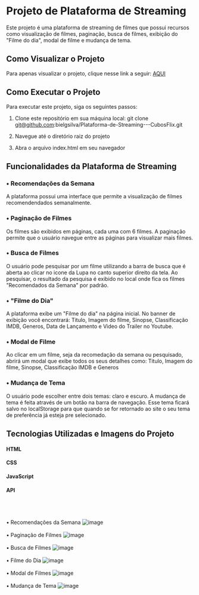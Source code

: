 # Projeto de Plataforma de Streaming
Este projeto é uma plataforma de streaming de filmes que possui recursos como visualização de filmes, paginação, busca de filmes, exibição do "Filme do dia", modal de filme e mudança de tema.

## Como Visualizar o Projeto
Para apenas visualizar o projeto, clique nesse link a seguir: <a href='https://urban-adventure-z72mkpk.pages.github.io/'> AQUI </a>

## Como Executar o Projeto
Para executar este projeto, siga os seguintes passos:

1. Clone este repositório em sua máquina local:
git clone git@github.com:bielgsilva/Plataforma-de-Streaming---CubosFlix.git

2. Navegue até o diretório raiz do projeto

3. Abra o arquivo index.html em seu navegador

## Funcionalidades da Plataforma de Streaming
### • Recomendações da Semana
A plataforma possui uma interface que permite a visualização de filmes recomendendados semanalmente. 

### • Paginação de Filmes
Os filmes são exibidos em páginas, cada uma com 6 filmes. A paginação permite que o usuário navegue entre as páginas para visualizar mais filmes.

### • Busca de Filmes
O usuário pode pesquisar por um filme utilizando a barra de busca que é aberta ao clicar no icone da Lupa no canto superior direito da tela. Ao pesquisar, o resultado da pesquisa é exibido no local onde fica os filmes "Recomendados da Semana" por padrão.

### • "Filme do Dia"
A plataforma exibe um "Filme do dia" na página inicial. No banner de exibição você encontrará: Titulo, Imagem do filme, Sinopse, Classificação IMDB, Generos, Data de Lançamento e Video do Trailer no Youtube.

### • Modal de Filme
Ao clicar em um filme, seja da recomedação da semana ou pesquisado, abrirá um modal que exibe todos os seus detalhes como: Titulo, Imagem do filme, Sinopse, Classificação IMDB e Generos

### • Mudança de Tema
O usuário pode escolher entre dois temas: claro e escuro. A mudança de tema é feita através de um botão na barra de navegação. Esse tema ficará salvo no localStorage para que quando se for retornado ao site o seu tema de preferência já esteja pre selecionado.

## Tecnologias Utilizadas e Imagens do Projeto
#### HTML
#### CSS
#### JavaScript
#### API
<br><br><br>
• Recomendações da Semana
![image](https://user-images.githubusercontent.com/106818201/223436159-c0ffd3c2-399c-4be7-b8ad-68a5901ecc48.png)
<br><br>
• Paginação de Filmes
![image](https://user-images.githubusercontent.com/106818201/223437797-0a6294b7-ea64-444b-b9e5-88dc7b3e0ce0.png)
<br><br>
• Busca de Filmes
![image](https://user-images.githubusercontent.com/106818201/223436955-1d9feb30-ff2f-424c-b57f-e41e17bf110b.png)
<br><br>
• Filme do Dia
![image](https://user-images.githubusercontent.com/106818201/223436409-430da426-f2c5-41dc-8c50-d4a6d71f6e61.png)
<br><br>
• Modal de Filmes
![image](https://user-images.githubusercontent.com/106818201/223436717-6a38b7b3-d3fe-472f-a8b5-41d58137bfde.png)
<br><br>
• Mudança de Tema
![image](https://user-images.githubusercontent.com/106818201/223436815-117da104-924e-4f74-af57-300452954f46.png)
<br><br>
